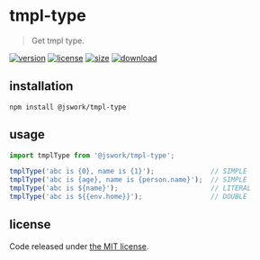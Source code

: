 # tmpl-type
> Get tmpl type.

[![version][version-image]][version-url]
[![license][license-image]][license-url]
[![size][size-image]][size-url]
[![download][download-image]][download-url]

## installation
```shell
npm install @jswork/tmpl-type
```

## usage
```js
import tmplType from '@jswork/tmpl-type';

tmplType('abc is {0}, name is {1}');              // SIMPLE
tmplType('abc is {age}, name is {person.name}');  // SIMPLE
tmplType('abc is ${name}');                       // LITERAL
tmplType('abc is ${{env.home}}');                 // DOUBLE
```

## license
Code released under [the MIT license](https://github.com/afeiship/tmpl-type/blob/master/LICENSE.txt).

[version-image]: https://img.shields.io/npm/v/@jswork/tmpl-type
[version-url]: https://npmjs.org/package/@jswork/tmpl-type

[license-image]: https://img.shields.io/npm/l/@jswork/tmpl-type
[license-url]: https://github.com/afeiship/tmpl-type/blob/master/LICENSE.txt

[size-image]: https://img.shields.io/bundlephobia/minzip/@jswork/tmpl-type
[size-url]: https://github.com/afeiship/tmpl-type/blob/master/dist/tmpl-type.min.js

[download-image]: https://img.shields.io/npm/dm/@jswork/tmpl-type
[download-url]: https://www.npmjs.com/package/@jswork/tmpl-type
